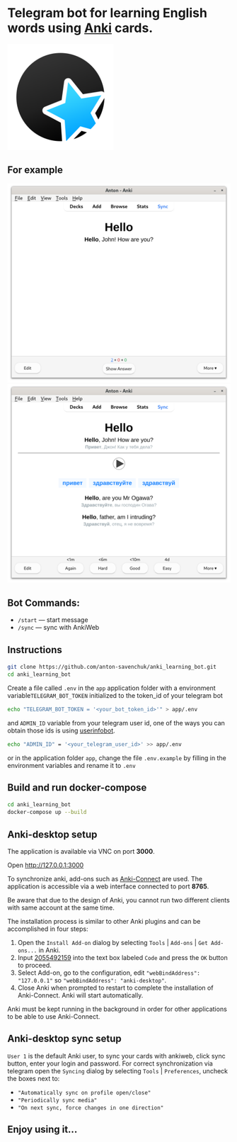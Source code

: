 # Telegram bot for learning English words using [Anki](https://apps.ankiweb.net/) cards.

<a href="https://apps.ankiweb.net/"><img src="anki_logo.png" width="240" ></a>

## For example

<div align="center">
  <img src="anki_example.png" width="640" >
  <img src="anki_example_translation.png" width="640" >
</div>

## Bot Commands:

- `/start` — start message
- `/sync` — sync with AnkiWeb


## Instructions

```bash
git clone https://github.com/anton-savenchuk/anki_learning_bot.git
cd anki_learning_bot
```

Create a file called `.env` in the `app` application folder with a environment variable`TELEGRAM_BOT_TOKEN` initialized to the token_id of your telegram bot
```bash
echo "TELEGRAM_BOT_TOKEN = '<your_bot_token_id>'" > app/.env
```

and `ADMIN_ID` variable from your telegram user id, one of the ways you can obtain those ids is using [userinfobot](https://telegram.me/userinfobot).
```bash
echo "ADMIN_ID" = '<your_telegram_user_id>' >> app/.env
```
or in the application folder `app`, change the file `.env.example` by filling in the environment variables and rename it to `.env`


## Build and run docker-compose

```bash
cd anki_learning_bot
docker-compose up --build
```


## Anki-desktop setup

The application is available via VNC on port **3000**.

Open http://127.0.0.1:3000

To synchronize anki, add-ons such as [Anki-Connect](https://ankiweb.net/shared/info/2055492159) are used. The application is accessible via a web interface connected to port **8765**.

Be aware that due to the design of Anki, you cannot run two different clients with same account at the same time.

The installation process is similar to other Anki plugins and can be accomplished in four steps:

1. Open the `Install Add-on` dialog by selecting `Tools` | `Add-ons` | `Get Add-ons...` in Anki.
2. Input [2055492159](https://ankiweb.net/shared/info/2055492159) into the text box labeled `Code` and press the `OK` button to proceed.
3. Select Add-on, go to the configuration, edit `"webBindAddress": "127.0.0.1"` so `"webBindAddress": "anki-desktop"`.
4. Close Anki when prompted to restart to complete the installation of Anki-Connect. Anki will start automatically.

Anki must be kept running in the background in order for other applications to be able to use Anki-Connect.


## Anki-desktop sync setup

`User 1` is the default Anki user, to sync your cards with ankiweb, click sync button, enter your login and password.
For correct synchronization via telegram open the `Syncing` dialog by selecting `Tools` | `Preferences`, uncheck the boxes next to:
- `"Automatically sync on profile open/close"`
- `"Periodically sync media"`
- `"On next sync, force changes in one direction"`


## Enjoy using it...
